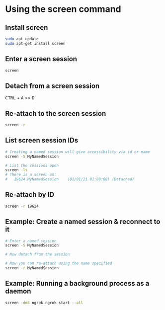 # Using the screen command

## Install screen

```bash
sudo apt update
sudo apt-get install screen
```

## Enter a screen session

```bash
screen
```

## Detach from a screen session

<kbd>CTRL</kbd> + <kbd>A</kbd> >> <kbd>D</kbd>

## Re-attach to the screen session

```bash
screen -r
```

## List screen session IDs

```bash
# Creating a named session will give accessibility via id or name
screen -S MyNamedSession

# List the sessions open
screen -ls
# There is a screen on:
# 	19624.MyNamedSession	(01/01/21 01:00:00)	(Detached)
```

## Re-attach by ID

```bash
screen -r 19624
```

## Example: Create a named session & reconnect to it

```bash
# Enter a named session
screen -S MyNamedSession

# Now detach from the session

# Now you can re-attach using the name specified
screen -r MyNamedSession
```

## Example: Running a background process as a daemon

```bash
screen -dmS ngrok ngrok start --all
```
